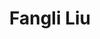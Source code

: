 ---
# Display name
title: Fangli Liu

# Username (this should match the folder name)
authors:
- fangli-liu

# Is this the primary user of the site?
superuser: false

# Link to personal page
social:
- icon: address-card
  icon_pack: fas
  link: 'https://scholar.google.com/citations?user=mgSD6k0AAAAJ&hl=en' 
---